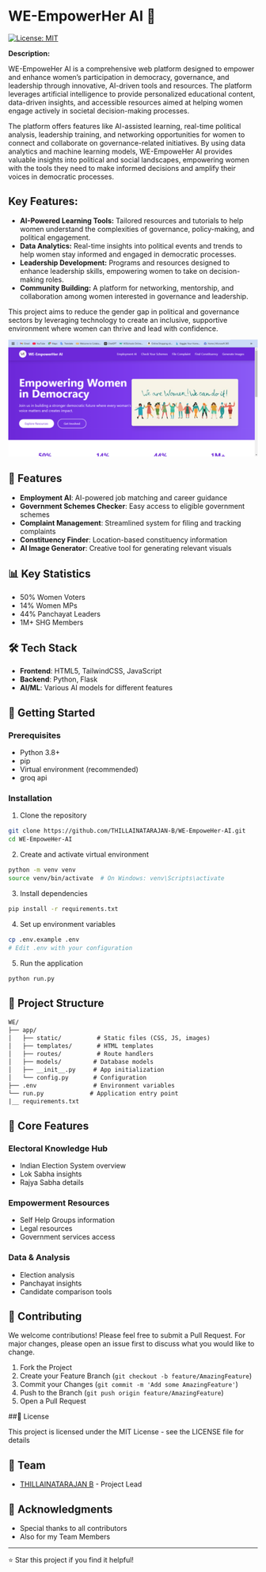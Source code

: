 # WE-EmpowerHer AI 🌟

[![License: MIT](https://img.shields.io/badge/License-MIT-yellow.svg)](https://opensource.org/licenses/MIT)


**Description:**

WE-EmpoweHer AI is a comprehensive web platform designed to empower and enhance women’s participation in democracy, governance, and leadership through innovative, AI-driven tools and resources. The platform leverages artificial intelligence to provide personalized educational content, data-driven insights, and accessible resources aimed at helping women engage actively in societal decision-making processes.

The platform offers features like AI-assisted learning, real-time political analysis, leadership training, and networking opportunities for women to connect and collaborate on governance-related initiatives. By using data analytics and machine learning models, WE-EmpoweHer AI provides valuable insights into political and social landscapes, empowering women with the tools they need to make informed decisions and amplify their voices in democratic processes.

## Key Features:

- **AI-Powered Learning Tools:** Tailored resources and tutorials to help women understand the complexities of governance, policy-making, and political engagement.
- **Data Analytics:** Real-time insights into political events and trends to help women stay informed and engaged in democratic processes.
- **Leadership Development:** Programs and resources designed to enhance leadership skills, empowering women to take on decision-making roles.
- **Community Building:** A platform for networking, mentorship, and collaboration among women interested in governance and leadership.

This project aims to reduce the gender gap in political and governance sectors by leveraging technology to create an inclusive, supportive environment where women can thrive and lead with confidence.


![WE-EmpowerHer AI Banner](Images/Screenshot%20(1).png)


## 🎯 Features

- **Employment AI**: AI-powered job matching and career guidance
- **Government Schemes Checker**: Easy access to eligible government schemes
- **Complaint Management**: Streamlined system for filing and tracking complaints
- **Constituency Finder**: Location-based constituency information
- **AI Image Generator**: Creative tool for generating relevant visuals

## 📊 Key Statistics

- 50% Women Voters
- 14% Women MPs
- 44% Panchayat Leaders
- 1M+ SHG Members

## 🛠️ Tech Stack

- **Frontend**: HTML5, TailwindCSS, JavaScript
- **Backend**: Python, Flask
- **AI/ML**: Various AI models for different features

## 🚀 Getting Started

### Prerequisites

- Python 3.8+
- pip
- Virtual environment (recommended)
- groq api

### Installation

1. Clone the repository
```bash
git clone https://github.com/THILLAINATARAJAN-B/WE-EmpoweHer-AI.git
cd WE-EmpoweHer-AI
```

2. Create and activate virtual environment
```bash
python -m venv venv
source venv/bin/activate  # On Windows: venv\Scripts\activate
```

3. Install dependencies
```bash
pip install -r requirements.txt
```

4. Set up environment variables
```bash
cp .env.example .env
# Edit .env with your configuration
```

5. Run the application
```bash
python run.py
```

## 📁 Project Structure

```
WE/
├── app/
│   ├── static/          # Static files (CSS, JS, images)
│   ├── templates/       # HTML templates
│   ├── routes/          # Route handlers
│   ├── models/         # Database models
│   ├── __init__.py     # App initialization
│   └── config.py       # Configuration
├── .env                # Environment variables
└── run.py             # Application entry point
|__ requirements.txt 
```

## 🌟 Core Features

### Electoral Knowledge Hub
- Indian Election System overview
- Lok Sabha insights
- Rajya Sabha details

### Empowerment Resources
- Self Help Groups information
- Legal resources
- Government services access

### Data & Analysis
- Election analysis
- Panchayat insights
- Candidate comparison tools

## 🤝 Contributing

We welcome contributions! Please feel free to submit a Pull Request. For major changes, please open an issue first to discuss what you would like to change.

1. Fork the Project
2. Create your Feature Branch (`git checkout -b feature/AmazingFeature`)
3. Commit your Changes (`git commit -m 'Add some AmazingFeature'`)
4. Push to the Branch (`git push origin feature/AmazingFeature`)
5. Open a Pull Request

##📄 License

This project is licensed under the MIT License - see the LICENSE file for details

## 👥 Team

- [THILLAINATARAJAN B](https://github.com/THILLAINATARAJAN-B) - Project Lead

## 🙏 Acknowledgments

- Special thanks to all contributors
- Also for my Team Members

---
⭐️ Star this project if you find it helpful!
